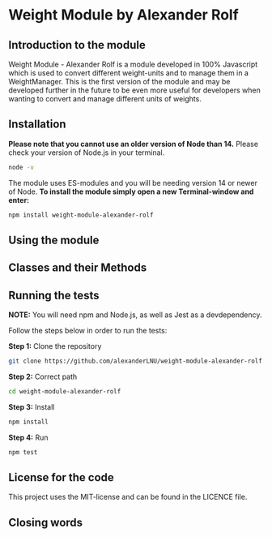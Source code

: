 # Weight Module by Alexander Rolf

## Introduction to the module

Weight Module - Alexander Rolf is a module developed in 100% Javascript which is used to convert different weight-units and to manage them in a WeightManager. This is the first version of the module and may be developed further in the future to be even more useful for developers when wanting to convert and manage different units of weights.

## Installation

**Please note that you cannot use an older version of Node than 14.**
Please check your version of Node.js in your terminal.

```bash
node -v
```

The module uses ES-modules and you will be needing version 14 or newer of Node.
**To install the module simply open a new Terminal-window and enter:**

```bash
npm install weight-module-alexander-rolf
```

## Using the module

## Classes and their Methods

## Running the tests

**NOTE:** You will need npm and Node.js, as well as Jest as a devdependency.

Follow the steps below in order to run the tests:

**Step 1:** Clone the repository

```bash
git clone https://github.com/alexanderLNU/weight-module-alexander-rolf.git
```

**Step 2:** Correct path

```bash
cd weight-module-alexander-rolf
```

**Step 3:** Install

```bash
npm install
```

**Step 4:** Run

```bash
npm test
```

## License for the code

This project uses the MIT-license and can be found in the LICENCE file.

## Closing words
